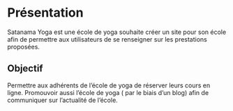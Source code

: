 # Présentation
Satanama Yoga est une école de yoga souhaite créer un site pour son école afin de permettre aux utilisateurs de se renseigner sur les prestations proposées.

## Objectif

Permettre aux adhérents de l’école de yoga de réserver leurs cours en ligne.
Promouvoir aussi l’école de yoga ( par le biais d’un blog) afin de communiquer sur l’actualité de l’école.
